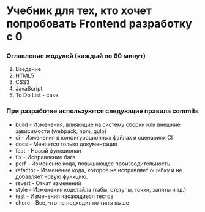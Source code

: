 # Учебник для тех, кто хочет попробовать Frontend разработку с 0

### Оглавление модулей (каждый по 60 минут)
1. Введение
2. HTML5
3. CSS3
4. JavaScript
5. To Do List - case

### При разработке используются следующие правила commits
<ul>
    <li>build - Изменения, влияющие на систему сборки или внешние зависимости (webpack, npm, gulp)</li>
    <li>ci - Изменения в конфигурационных файлах и сценариях CI</li>
    <li>docs - Меняется только документация</li>
    <li>feat - Новый функционал</li>
    <li>fix - Исправление бага</li>
    <li>perf - Изменение кода, повышающее производительность</li>
    <li>refactor - Изменение кода, которое не исправляет ошибку и не добавляет новую функцию.</li>
    <li>revert - Откат изменений</li>
    <li>style - Изменения кодстайла (табы, отступы, точки, запяты и тд.)</li>
    <li>test - Изменения касающиеся тестов</li>
    <li>chore - Все, что не подходит по типы выше</li>
</ul>
